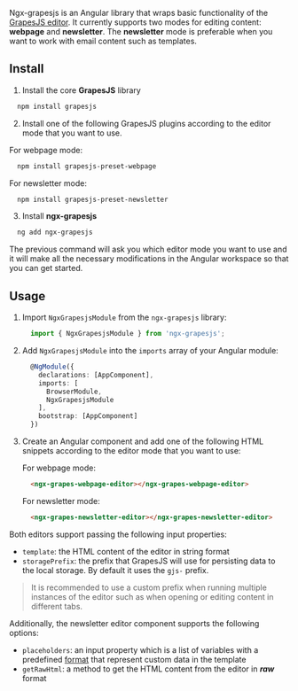 Ngx-grapesjs is an Angular library that wraps basic functionality of the [GrapesJS editor](https://grapesjs.com/). It currently supports two modes for editing content: **webpage** and **newsletter**. The **newsletter** mode is preferable when you want to work with email content such as templates.

## Install

1. Install the core **GrapesJS** library

  ```sh
    npm install grapesjs
  ```

2. Install one of the following GrapesJS plugins according to the editor mode that you want to use.

  For webpage mode:

  ```sh
    npm install grapesjs-preset-webpage
  ```

  For newsletter mode:

  ```sh
    npm install grapesjs-preset-newsletter
  ```

3. Install **ngx-grapesjs**

  ```sh
    ng add ngx-grapesjs
  ```

The previous command will ask you which editor mode you want to use and it will make all the necessary modifications in the Angular workspace so that you can get started.

## Usage

 1. Import `NgxGrapesjsModule` from the `ngx-grapesjs` library:

    ```ts
      import { NgxGrapesjsModule } from 'ngx-grapesjs';
    ```

2. Add `NgxGrapesjsModule` into the `imports` array of your Angular module:

    ```ts
      @NgModule({
        declarations: [AppComponent],
        imports: [
          BrowserModule,
          NgxGrapesjsModule
        ],
        bootstrap: [AppComponent]
      })
    ```

3. Create an Angular component and add one of the following HTML snippets according to the editor mode that you want to use:

    For webpage mode:

    ```html
      <ngx-grapes-webpage-editor></ngx-grapes-webpage-editor>
    ```

    For newsletter mode:

    ```html
      <ngx-grapes-newsletter-editor></ngx-grapes-newsletter-editor>
    ```

Both editors support passing the following input properties:

 - `template`: the HTML content of the editor in string format
 - `storagePrefix`: the prefix that GrapesJS will use for persisting data to the local storage. By default it uses the `gjs-` prefix.

>It is recommended to use a custom prefix when running multiple instances of the editor such as when opening or editing content in different tabs.

Additionally, the newsletter editor component supports the following options:

- `placeholders`: an input property which is a list of variables with a predefined [format](https://github.com/Developer-Plexscape/ngx-grapesjs/blob/master/projects/ngx-grapesjs/src/lib/placeholder.model.ts) that represent custom data in the template
- `getRawHtml`: a method to get the HTML content from the editor in ***raw*** format
